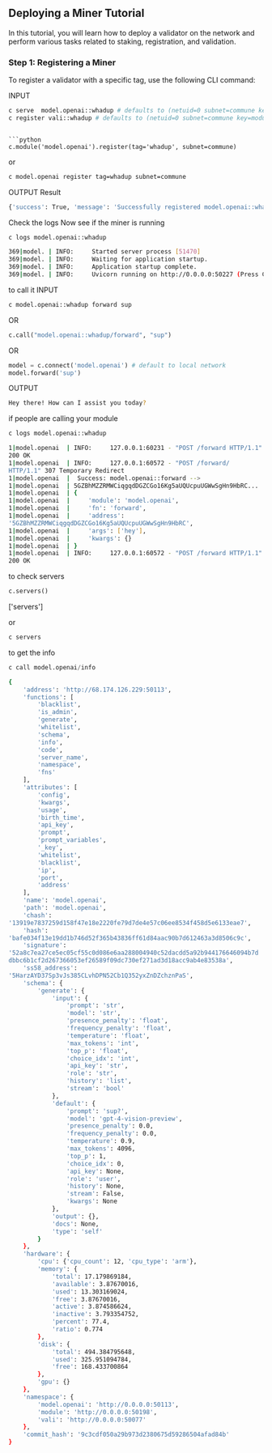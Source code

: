 

## Deploying a Miner Tutorial

In this tutorial, you will learn how to deploy a validator on the network and perform various tasks related to staking, registration, and validation.

### Step 1: Registering a Miner

To register a validator with a specific tag, use the following CLI command:

INPUT
```bash
c serve  model.openai::whadup # defaults to (netuid=0 subnet=commune key=model.openai::whadup)
c register vali::whadup # defaults to (netuid=0 subnet=commune key=module)
```


```

```python 
c.module('model.openai').register(tag='whadup', subnet=commune)
```
or
```bash
c model.openai register tag=whadup subnet=commune
```
OUTPUT
Result
```bash
{'success': True, 'message': 'Successfully registered model.openai::whadup'}
```


Check the logs 
Now see if the miner is running

```bash
c logs model.openai::whadup

```


```bash
369|model. | INFO:     Started server process [51470]
369|model. | INFO:     Waiting for application startup.
369|model. | INFO:     Application startup complete.
369|model. | INFO:     Uvicorn running on http://0.0.0.0:50227 (Press CTRL+C to quit)
```

to call it 
INPUT

```bash
c model.openai::whadup forward sup
```
OR
```python
c.call("model.openai::whadup/forward", "sup")
```
OR
```python
model = c.connect('model.openai') # default to local network
model.forward('sup')
```

OUTPUT
```bash
Hey there! How can I assist you today?
```



if people are calling your module

```bash
c logs model.openai::whadup
```

```bash
1|model.openai  | INFO:     127.0.0.1:60231 - "POST /forward HTTP/1.1"
200 OK
1|model.openai  | INFO:     127.0.0.1:60572 - "POST /forward/ 
HTTP/1.1" 307 Temporary Redirect
1|model.openai  |  Success: model.openai::forward --> 
1|model.openai  | 5GZBhMZZRMWCiqgqdDGZCGo16Kg5aUQUcpuUGWwSgHn9HbRC... 
1|model.openai  | {
1|model.openai  |     'module': 'model.openai',
1|model.openai  |     'fn': 'forward',
1|model.openai  |     'address': 
'5GZBhMZZRMWCiqgqdDGZCGo16Kg5aUQUcpuUGWwSgHn9HbRC',
1|model.openai  |     'args': ['hey'],
1|model.openai  |     'kwargs': {}
1|model.openai  | }
1|model.openai  | INFO:     127.0.0.1:60572 - "POST /forward HTTP/1.1"
200 OK
```


to check servers

```python
c.servers()
```

['servers']

or 

```bash
c servers
```

to get the info


```python
c call model.openai/info
```


```bash
{
    'address': 'http://68.174.126.229:50113',
    'functions': [
        'blacklist',
        'is_admin',
        'generate',
        'whitelist',
        'schema',
        'info',
        'code',
        'server_name',
        'namespace',
        'fns'
    ],
    'attributes': [
        'config',
        'kwargs',
        'usage',
        'birth_time',
        'api_key',
        'prompt',
        'prompt_variables',
        '_key',
        'whitelist',
        'blacklist',
        'ip',
        'port',
        'address'
    ],
    'name': 'model.openai',
    'path': 'model.openai',
    'chash': 
'13919e7837259d158f47e18e2220fe79d7de4e57c06ee8534f458d5e6133eae7',
    'hash': 
'bafe034f13e19dd1b746d52f365b43836ff61d84aac90b7d612463a3d8506c9c',
    'signature': 
'52a8c7ea27ce5ec05cf55c0d086e6aa288004940c52dacdd5a92b944176646094b7d
dbbc6b1cf2d267366053ef26589f09dc730ef271ad3d18acc9ab4e83538a',
    'ss58_address': 
'5HarzAYD37Sp3vJs385CLvhDPN52Cb1Q352yxZnDZchznPaS',
    'schema': {
        'generate': {
            'input': {
                'prompt': 'str',
                'model': 'str',
                'presence_penalty': 'float',
                'frequency_penalty': 'float',
                'temperature': 'float',
                'max_tokens': 'int',
                'top_p': 'float',
                'choice_idx': 'int',
                'api_key': 'str',
                'role': 'str',
                'history': 'list',
                'stream': 'bool'
            },
            'default': {
                'prompt': 'sup?',
                'model': 'gpt-4-vision-preview',
                'presence_penalty': 0.0,
                'frequency_penalty': 0.0,
                'temperature': 0.9,
                'max_tokens': 4096,
                'top_p': 1,
                'choice_idx': 0,
                'api_key': None,
                'role': 'user',
                'history': None,
                'stream': False,
                'kwargs': None
            },
            'output': {},
            'docs': None,
            'type': 'self'
        }
    },
    'hardware': {
        'cpu': {'cpu_count': 12, 'cpu_type': 'arm'},
        'memory': {
            'total': 17.179869184,
            'available': 3.87670016,
            'used': 13.303169024,
            'free': 3.87670016,
            'active': 3.874586624,
            'inactive': 3.793354752,
            'percent': 77.4,
            'ratio': 0.774
        },
        'disk': {
            'total': 494.384795648,
            'used': 325.951094784,
            'free': 168.433700864
        },
        'gpu': {}
    },
    'namespace': {
        'model.openai': 'http://0.0.0.0:50113',
        'module': 'http://0.0.0.0:50198',
        'vali': 'http://0.0.0.0:50077'
    },
    'commit_hash': '9c3cdf050a29b973d2380675d59286504afad84b'
}
```

